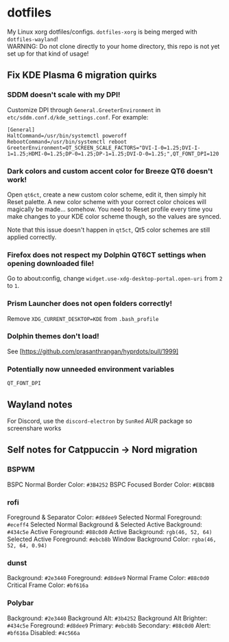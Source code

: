 # dotfiles

My Linux xorg dotfiles/configs. `dotfiles-xorg` is being merged with `dotfiles-wayland`!  
WARNING: Do not clone directly to your home directory, this repo is not yet set up for that kind of usage!

## Fix KDE Plasma 6 migration quirks

### SDDM doesn't scale with my DPI!

Customize DPI through `General.GreeterEnvironment` in `etc/sddm.conf.d/kde_settings.conf`. For example:

```
[General]
HaltCommand=/usr/bin/systemctl poweroff
RebootCommand=/usr/bin/systemctl reboot
GreeterEnvironment=QT_SCREEN_SCALE_FACTORS="DVI-I-0=1.25;DVI-I-1=1.25;HDMI-0=1.25;DP-0=1.25;DP-1=1.25;DVI-D-0=1.25;",QT_FONT_DPI=120
```

### Dark colors and custom accent color for Breeze QT6 doesn't work!

Open `qt6ct`, create a new custom color scheme, edit it, then simply hit Reset palette.
A new color scheme with your correct color choices will magically be made... somehow.
You need to Reset profile every time you make changes to your KDE color scheme though, so the values are synced.

Note that this issue doesn't happen in `qt5ct`, Qt5 color schemes are still applied correctly.

### Firefox does not respect my Dolphin QT6CT settings when opening downloaded file!

Go to about:config, change `widget.use-xdg-desktop-portal.open-uri` from `2` to `1`.

### Prism Launcher does not open folders correctly!

Remove `XDG_CURRENT_DESKTOP=KDE` from `.bash_profile`

### Dolphin themes don't load!

See [https://github.com/prasanthrangan/hyprdots/pull/1999]

### Potentially now unneeded environment variables

```
QT_FONT_DPI
```

## Wayland notes

For Discord, use the `discord-electron` by `SunRed` AUR package so screenshare works

## Self notes for Catppuccin -> Nord migration

### BSPWM

BSPC Normal Border Color: `#3B4252`
BSPC Focused Border Color: `#EBCB8B`

### rofi

Foreground & Separator Color: `#d8dee9`
Selected Normal Foreground: `#eceff4`
Selected Normal Background & Selected Active Background: `#434c5e`
Active Foreground: `#88c0d0`
Active Background: `rgb(46, 52, 64)`
Selected Active Foreground: `#ebcb8b`
Window Background Color: `rgba(46, 52, 64, 0.94)`

### dunst

Background: `#2e3440`
Foreground: `#d8dee9`
Normal Frame Color: `#88c0d0`
Critical Frame Color: `#bf616a`

### Polybar

Background: `#2e3440`
Background Alt: `#3b4252`
Background Alt Brighter: `#434c5e`
Foreground: `#d8dee9`
Primary: `#ebcb8b`
Secondary: `#88c0d0`
Alert: `#bf616a`
Disabled: `#4c566a`
